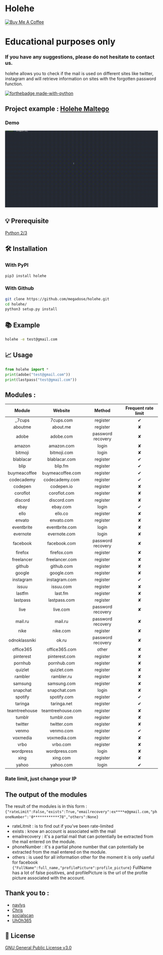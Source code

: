 # Holehe
<a href="https://www.buymeacoffee.com/megadose" target="_blank"><img src="https://www.buymeacoffee.com/assets/img/custom_images/orange_img.png" alt="Buy Me A Coffee" style="height: 41px !important;width: 174px !important;box-shadow: 0px 3px 2px 0px rgba(190, 190, 190, 0.5) !important;-webkit-box-shadow: 0px 3px 2px 0px rgba(190, 190, 190, 0.5) !important;" ></a>
# Educational purposes only

### If you have any suggestions, please do not hesitate to contact us.

holehe allows you to check if the mail is used on different sites like twitter, instagram and will retrieve information on sites with the forgotten password function.

[![forthebadge made-with-python](http://ForTheBadge.com/images/badges/made-with-python.svg)](https://www.python.org/)

## Project example : [Holehe Maltego](https://github.com/megadose/holehe-maltego)

### Demo

![](https://github.com/megadose/gif-demo/raw/master/holehe-demo.gif)

## 💡 Prerequisite

   [Python 2/3](https://www.python.org/downloads/release/python-370/)

## 🛠️ Installation

### With PyPI

```pip3 install holehe```

### With Github

```bash
git clone https://github.com/megadose/holehe.git
cd holehe/
python3 setup.py install
```

## 📚 Example

```bash
holehe -e test@gmail.com
```

## 📈 Usage

```python
from holehe import *
print(adobe("test@gmail.com"))
print(lastpass("test@gmail.com"))
```

## Modules :
|  Module     |    Website     |      Method       | Frequent rate limit |
| :-------:   | :-----------:  | :---------------: | :-----------------: |
|  _7cups     |   7cups.com    |     register      |          ✔          |
|  aboutme    |   about.me     |     register      |          ✘          |
|   adobe     |   adobe.com    | password recovery |          ✘          |
|  amazon     |  amazon.com    |       login       |          ✘          |
|  bitmoji    |  bitmoji.com   |       login       |          ✘          |
| blablacar   | blablacar.com  |     register      |          ✔          |
|    blip     |     blip.fm    |     register      |          ✔          |
|buymeacoffee |buymeacoffee.com|     register      |          ✔          |
| codecademy  | codecademy.com |     register      |          ✔          |
|  codepen    |   codepen.io   |     register      |          ✘          |
|  coroflot   |  coroflot.com  |     register      |          ✘          |
|  discord    |  discord.com   |     register      |          ✘          |
|   ebay      |   ebay.com     |       login       |          ✔          |
|   ello      |    ello.co     |     register      |          ✘          |
|  envato     |   envato.com   |     register      |          ✘          |
| eventbrite  | eventbrite.com |       login       |          ✘          |
| evernote    | evernote.com   |       login       |          ✘          |
| facebook    | facebook.com   | password recovery |          ✘          |
|  firefox    |  firefox.com   |     register      |          ✘          |
|freelancer   | freelancer.com |     register      |          ✘          |
|  github     |  github.com    |     register      |          ✘          |
| google      |   google.com   |     register      |          ✘          |
| instagram   | instagram.com  |     register      |          ✔          |
|  issuu      |   issuu.com    |     register      |          ✘          |
|  lastfm     |    last.fm     |     register      |          ✘          |
| lastpass    | lastpass.com   |     register      |          ✘          |
|   live      |   live.com     | password recovery |          ✘          |
|   mail.ru   |    mail.ru     | password recovery |          ✘          |
|   nike      |     nike.com   |     register      |          ✘          |
|odnoklassniki|    ok.ru       | password recovery |          ✘          |
| office365   | office365.com  |       other       |          ✘          |
| pinterest   | pinterest.com  |     register      |          ✘          |
|  pornhub    |   pornhub.com  |     register      |          ✘          |
|  quizlet    |   quizlet.com  |     register      |          ✘          |
|  rambler    |   rambler.ru   |     register      |          ✘          |
|  samsung    |  samsung.com   |     register      |          ✘          |
|  snapchat   |  snapchat.com  |       login       |          ✘          |
|   spotify   |  spotify.com   |     register      |          ✔          |
|  taringa    |  taringa.net   |     register      |          ✔          |
|teamtreehouse|teamtreehouse.com|     register     |          ✘          |
|  tumblr     |  tumblr.com    |     register      |          ✘          |
|  twitter    |  twitter.com   |     register      |          ✘          |
|   venmo     |   venmo.com    |    register       |          ✔          |
|  voxmedia   | voxmedia.com   |     register      |          ✘          |
|   vrbo      |   vrbo.com     |     register      |          ✘          |
| wordpress   | wordpress.com  |       login       |          ✘          |
|   xing      |   xing.com     |     register      |          ✘          |
|   yahoo     |   yahoo.com    |       login       |          ✔          |

### Rate limit, just change your IP

## The output of the modules

The result of the modules is in this form : `` {"rateLimit":False,"exists":True,"emailrecovery":ex****e@gmail.com,"phoneNumber":'0************78","others":None}``

- rateLitmit : is to find out if you've been rate-limited
- exists : know an account is associated with the mail
- emailrecovery : it's a partial mail that can potentially be extracted from the mail entered on the module.
- phoneNumber : it's a partial phone number that can potentially be extracted from the mail entered on the module.
- others : is used for all information other for the moment it is only useful for facebook ``{"FullName":full_name,"profilePicture":profile_picture}`` FullName has a lot of false positives, and profilePicture is the url of the profile picture associated with the account.

## Thank you to :

- [ navlys ](https://twitter.com/navlys_/)
- [Chris](https://twitter.com/chris_kirsch)
- [socialscan](https://pypi.org/project/socialscan/)
- [UhOh365](https://github.com/Raikia/UhOh365)

## 📝 License

[GNU General Public License v3.0](https://www.gnu.org/licenses/gpl-3.0.fr.html)
